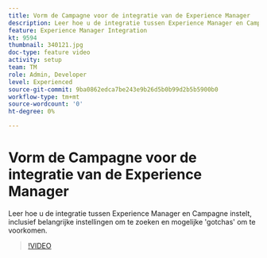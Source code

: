 ```yaml
---
title: Vorm de Campagne voor de integratie van de Experience Manager
description: Leer hoe u de integratie tussen Experience Manager en Campagne instelt, inclusief belangrijke instellingen om te zoeken en mogelijke 'gotchas' om te voorkomen.
feature: Experience Manager Integration
kt: 9594
thumbnail: 340121.jpg
doc-type: feature video
activity: setup
team: TM
role: Admin, Developer
level: Experienced
source-git-commit: 9ba0862edca7be243e9b26d5b0b99d2b5b5900b0
workflow-type: tm+mt
source-wordcount: '0'
ht-degree: 0%

---
```


# Vorm de Campagne voor de integratie van de Experience Manager

Leer hoe u de integratie tussen Experience Manager en Campagne instelt, inclusief belangrijke instellingen om te zoeken en mogelijke &#39;gotchas&#39; om te voorkomen.

>[!VIDEO](https://video.tv.adobe.com/v/340121?quality=12)

